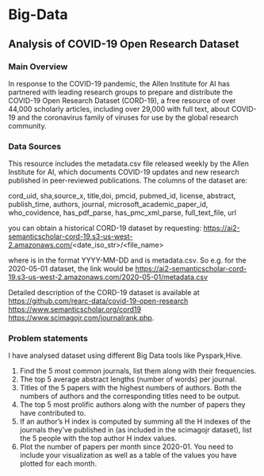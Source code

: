 # Big-Data
## Analysis of COVID-19 Open Research Dataset
### Main Overview
In response to the COVID-19 pandemic, the Allen Institute for AI has partnered with leading research groups to prepare and distribute the COVID-19 Open Research Dataset (CORD-19), a free resource of over 44,000 scholarly articles, including over 29,000 with full text, about COVID-19 and the coronavirus family of viruses for use by the global research community.
### Data Sources

This resource includes the metadata.csv file released weekly by the Allen Institute for AI, which documents COVID-19 updates and new research published in peer-reviewed publications. The columns of the dataset are:

cord_uid, sha,source_x, title,doi, pmcid, pubmed_id, license, abstract, publish_time, authors, journal, microsoft_academic_paper_id, who_covidence, has_pdf_parse, has_pmc_xml_parse, full_text_file, url

you can obtain a historical CORD-19 dataset by requesting:
https://ai2-semanticscholar-cord-19.s3-us-west-2.amazonaws.com/<date_iso_str>/<file_name>

where <date is str> is in the format YYYY-MM-DD and <file name> is metadata.csv. 
So e.g. for the 2020-05-01 dataset, the link would be
https://ai2-semanticscholar-cord-19.s3-us-west-2.amazonaws.com/2020-05-01/metadata.csv

  
Detailed description of the CORD-19 dataset is available at
https://github.com/rearc-data/covid-19-open-research
  https://www.semanticscholar.org/cord19
  https://www.scimagojr.com/journalrank.php.
  
### Problem statements
I have analysed dataset using different Big Data tools like Pyspark,Hive.
1. Find the 5 most common journals, list them along with their frequencies.
2. The top 5 average abstract lengths (number of words) per journal.
3. Titles of the 5 papers with the highest numbers of authors. Both the numbers of authors and the corresponding titles need to be output.
4. The top 5 most prolific authors along with the number of papers they have contributed to.
5. If an author’s H index is computed by summing all the H indexes of the journals they’ve published in (as included in the scimagojr dataset), list the 5 people with the top author H index values.
6. Plot the number of papers per month since 2020-01. You need to include your visualization as well as a table of the values you have plotted for each month.
